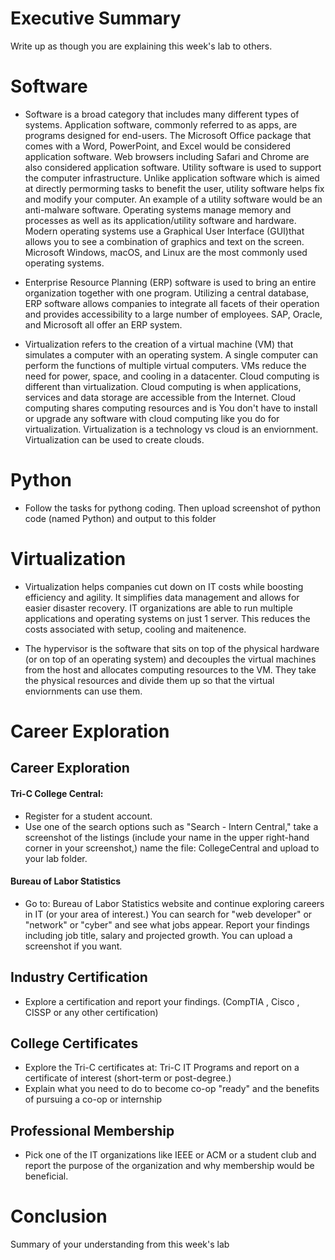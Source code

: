 # Executive Summary
Write up as though you are explaining this week's lab to others.

# Software
* Software is a broad category that includes many different types of systems. Application software, commonly referred to as apps, are programs designed for end-users. The Microsoft Office package that comes with a Word, PowerPoint, and Excel would be considered application software. Web browsers including Safari and Chrome are also considered application software. Utility software is used to support the computer infrastructure. Unlike application software which is aimed at directly permorming tasks to benefit the user, utility software helps fix and modify your computer. An example of a utility software would be an anti-malware software. Operating systems manage memory and processes as well as its application/utility software and hardware. Modern operating systems use a Graphical User Interface (GUI)that allows you to see a combination of graphics and text on the screen. Microsoft Windows, macOS, and Linux are the most commonly used operating systems.

* Enterprise Resource Planning (ERP) software is used to bring an entire organization together with one program. Utilizing a central database, ERP software allows companies to integrate all facets of their operation and provides accessibility to a large number of employees. SAP, Oracle, and Microsoft all offer an ERP system.

* Virtualization refers to the creation of a virtual machine (VM) that simulates a computer with an operating system. A single computer can perform the functions of multiple virtual computers. VMs reduce the need for power, space, and cooling in a datacenter. Cloud computing is different than virtualization. Cloud computing is when applications, services and data storage are accessible from the Internet. Cloud computing shares computing resources and is You don't have to install or upgrade any software with cloud computing like you do for virtualization. Virtualization is a technology vs cloud is an enviornment. Virtualization can be used to create clouds.


# Python
* Follow the tasks for pythong coding. Then upload screenshot of python code (named Python) and output to this folder

# Virtualization
* Virtualization helps companies cut down on IT costs while boosting efficiency and agility. It simplifies data management and allows for easier disaster recovery. IT organizations are able to run multiple applications and operating systems on just 1 server. This reduces the costs associated with setup, cooling and maitenence. 

* The hypervisor is the software that sits on top of the physical hardware (or on top of an operating system) and decouples the virtual machines from the host and allocates computing resources to the VM. They take the physical resources and divide them up so that the virtual enviornments can use them.

# Career Exploration

## Career Exploration

#### Tri-C College Central:
* Register for a student account.
* Use one of the search options such as "Search - Intern Central," take a screenshot of the listings (include your name in the upper right-hand corner in your screenshot,) name the file: CollegeCentral and upload to your lab folder.

#### Bureau of Labor Statistics
* Go to: Bureau of Labor Statistics website and continue exploring careers in IT (or your area of interest.) You can search for "web developer" or "network" or "cyber" and see what jobs appear. Report your findings including job title, salary and projected growth. You can upload a screenshot if you want.

## Industry Certification
* Explore a certification and report your findings. (CompTIA , Cisco , CISSP or any other certification)

## College Certificates
* Explore the Tri-C certificates at: Tri-C IT Programs and report on a certificate of interest (short-term or post-degree.)
* Explain what you need to do to become co-op "ready" and the benefits of pursuing a co-op or internship

## Professional Membership
* Pick one of the IT organizations like IEEE or ACM or a student club and report the purpose of the organization and why membership would be beneficial.

# Conclusion
Summary of your understanding from this week's lab
